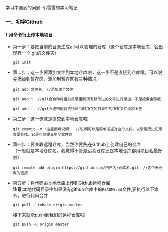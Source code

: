 学习中遇到的问题-小雪雪的学习笔记

### 一、初学Github

#### 1.用命令行上传本地项目
  * 第一步：要把当前的目录生成git可以管理的仓库（这个仓库是本地仓库，会出现有一个.git的文件夹）<br>
    ```
    git init
    ``` 
    
  * 第二步：这一步要添加文件到本地仓库啦，这一步不是直接到仓库哦，可以说先添加到暂存区，添加到暂存区有三种情况<br>
    ```
    git add 文件名  //添加单个文件
    ```
    ```
    git add *  //git会自动将当前目录里面所有修改过的文件进行添加，不是检索全部哦
    ```
    ```
    git add .  //git会递归地将执行命令时所在的目录中的所有文件添加上去
    ```
    
  * 第三步：这一步就是提交到本地仓库啦<br>
    ```
    git commit -m '这里面填说明'  //说明可以是简单描述对这个文件，以后看历史记录方便查找，它是可以提交多个文件的
    ```
    
  * 第四步：要关联远程仓库，当然你要先在Github上创建自己的仓库<br>
          （一般就是本地仓库名，我觉得不管是远程仓库还是本地仓库都用项目名最好啦）
    ```
    git remote add origin https://github.com/用户名/仓库名.git  //这个是仓库的链接
    ```
    
  * 第五步：将代码由本地仓库上传到Github远程仓库<br>
    <b>注意</b>:本地代码目录中如果没有github仓库中的`README.md`文件,要执行以下命令，进行代码合并
    ```
    git pull --rebase origin master
    ```
    接下来就能push到我们的远程仓库啦
    ```
    git push -u origin master
    ```
